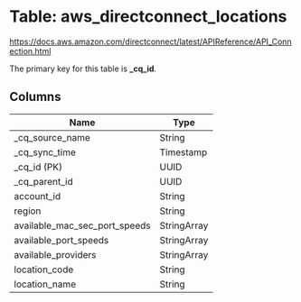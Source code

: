 # Table: aws_directconnect_locations

https://docs.aws.amazon.com/directconnect/latest/APIReference/API_Connection.html

The primary key for this table is **_cq_id**.

## Columns

| Name          | Type          |
| ------------- | ------------- |
|_cq_source_name|String|
|_cq_sync_time|Timestamp|
|_cq_id (PK)|UUID|
|_cq_parent_id|UUID|
|account_id|String|
|region|String|
|available_mac_sec_port_speeds|StringArray|
|available_port_speeds|StringArray|
|available_providers|StringArray|
|location_code|String|
|location_name|String|